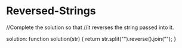 # Reversed-Strings

//Complete the solution so that 
//it reverses the string passed into it.

solution:
function solution(str) {
  return str.split("").reverse().join("");
}
